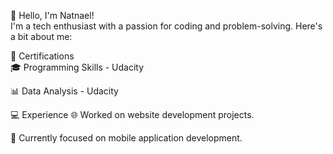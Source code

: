 👋 Hello, I'm Natnael!<br>
I'm a tech enthusiast with a passion for coding and problem-solving. Here's a bit about me:<br>

🏅 Certifications<br>
🎓 Programming Skills - Udacity<br>

📊 Data Analysis - Udacity<br>

💻 Experience
🌐 Worked on website development projects.<br>

📱 Currently focused on mobile application development.<br>

